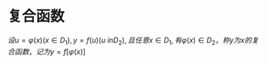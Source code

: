 # 复合函数

$设u=\varphi(x)(x \in D_1),y=f(u)(u \ in D_2),且任意x \in D_1,有\varphi(x) \in D_2，称y为x的复合函数，记为y=f[\varphi(x)]$
